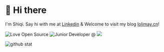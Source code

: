 # 👋 Hi there

I'm Shiqi. Say hi with me at [Linkedin](https://www.linkedin.com/in/lolimay/) & Welcome to visit my blog [lolimay.cn](https://lolimay.cn)!

![Love Open Source](http://img.shields.io/badge/Open%20Source-%E2%9D%A4-green)
![Junior Developer @](https://img.shields.io/badge/Junior%20Develper%20@-Rocket.Chat-red)
![](https://komarev.com/ghpvc/?username=lolimay&color=green)

<img src="https://github-readme-stats.vercel.app/api?username=lolimay&show_icons=true&hide_title=true" alt="github stat" />
